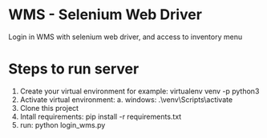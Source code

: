 # WMS - Selenium Web Driver
Login in WMS with selenium web driver, and access to inventory menu

# Steps to run server

1. Create your virtual environment for example: virtualenv venv -p python3
2. Activate virtual environment:
a.  windows: .\venv\Scripts\activate
3. Clone this project
4. Intall requirements: pip install -r requirements.txt
5. run: python login_wms.py

